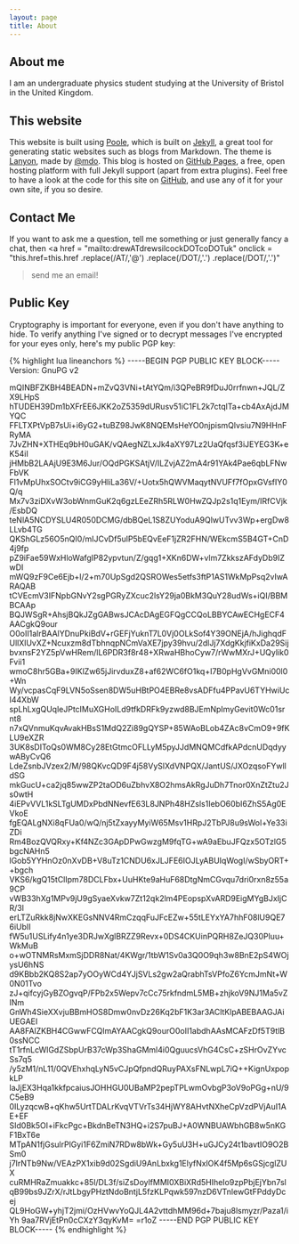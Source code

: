 ```yaml
---
layout: page
title: About
---
```


## About me

I am an undergraduate physics student studying at the University of Bristol in the United Kingdom.

## This website

This website is built using [Poole](http://getpoole.com), which is built on [Jekyll](http://jekyllrb.com), a great tool for generating static websites such as blogs from Markdown. The theme is [Lanyon](http://lanyon.getpoole.com), made by [@mdo](http://twitter.com/mdo). This blog is hosted on [GitHub Pages](http://pages.github.com), a free, open hosting platform with full Jekyll support (apart from extra plugins). Feel free to have a look at the code for this site on [GitHub](http://github.com/drewsberry/drewsberry.github.io), and use any of it for your own site, if you so desire.

## Contact Me

If you want to ask me a question, tell me something or just generally fancy a chat, then
<a href = "mailto:drewATdrewsilcockDOTcoDOTuk"
   onclick = "this.href=this.href
              .replace(/AT/,'&#64;')
              .replace(/DOT/,'&#46;')
              .replace(/DOT/,'&#46;')"
>send me an email!</a>

## Public Key

Cryptography is important for everyone, even if you don't have anything to hide. To verify anything I've signed or to decrypt messages I've encrypted for your eyes only, here's my public PGP key:

{% highlight lua lineanchors %}
-----BEGIN PGP PUBLIC KEY BLOCK-----
Version: GnuPG v2

mQINBFZKBH4BEADN+mZvQ3VNi+tAtYQm/i3QPeBR9fDuJ0rrfnwn+JQL/ZX9LHpS
hTUDEH39Dm1bXFrEE6JKK2oZ5359dURusv51iC1FL2k7ctqlTa+cb4AxAjdJMYQC
FFLTXPtVpB7sUi+i6yG2+tuBZ98JwK8NQEMsHeYO0njpismQlvsiu7N9HHnFRyMA
7JvZHN+XTHEq9bH0uGAK/vQAegNZLxJk4aXY97Lz2UaQfqsf3iJEYEG3K+eK54iI
jHMbB2LAAjU9E3M6Jur/OQdPGKSAtjV/ILZvjAZ2mA4r91YAk4Pae6qbLFNwFbVK
Fl1vMpUhxSOCtv9iCG9yHliLa36V/+Uotx5hQWVMaqytNVUFf7fOpxGVsfIY0Q/q
Mx7v3ziDXvW3obWnmGuK2q6gzLEeZRh5RLW0HwZQJp2s1q1Eym/IRfCVjk/EsbDQ
teNlA5NCDYSLU4R050DCMG/dbBQeL1S8ZUYoduA9QlwUTvv3Wp+ergDw8LLvb4TG
QKShGLz56O5nQI0/mIJCvDf5ulP5bEQvEeF1jZR2FHN/WEkcmS5B4GT+CnD4j9fp
pZ9iFae59WxHloWafgIP82ypvtun/Z/gqg1+XKn6DW+vlm7ZkkszAFdyDb9IZwDI
mWQ9zF9Ce6Ejb+l/2+m70UpSgd2QSROWes5etfs3ftP1AS1WkMpPsq2vIwARAQAB
tCVEcmV3IFNpbGNvY2sgPGRyZXcuc2lsY29ja0BkM3QuY28udWs+iQI/BBMBCAAp
BQJWSgR+AhsjBQkJZgGABwsJCAcDAgEGFQgCCQoLBBYCAwECHgECF4AACgkQ9our
O0oII1alrBAAlYDnuPkiBdV+rGEFjYuknT7L0Vj0OLkSof4Y39ONEjA/hJighqdF
UllXlUvXZ+Ncuxzm8dTbhnqpNCmVaXE7jpy39hvu/2dlJj7XdgKkjfiKxDa29Sij
bvxnsF2YZ5pVwHRem/lL6PDR3f8r48+XRwaHBhoCyw7/rWwMXrJ+UQylik0Fvii1
wmoC8hr5GBa+9IKlZw65jJirvduxZ8+af62WC6fO1kq+I7B0pHgVvGMni00l0+Wn
Wy/vcpasCqF9LVN5oSsen8DW5uHBtPO4EBRe8vsADFfu4PPavU6TYHwiUcI44XbW
spLhLxgQUqleJPtcIMuXGHoILd9tfkDRFk9yzwd8BJEmNpImyGevit0Wc01srnt8
n7xQVnmuKqvAvakHBsS1MdQ2Zi89gQYSP+85WAoBLob4ZAc8vCmO9+9fKLU9eXZR
3UK8sDIToQs0WM8Cy28EtGtmcOFLLyM5pyJJdMNQMCdfkAPdcnUDqdyywAByCvQ6
LdeZsnbJVzex2/M/98QKvcQD9F4j58VySlXdVNPQX/JantUS/JXOzqsoFYwlldSG
mkGucU+ca2jq85wwZP2taOD6uZbhvX8O2hmsAkRgJuDh7Tnor0XnZtZtu2Js0wtH
4iEPvVVL1kSLTgUMDxPbdNNevfE63L8JNPh48HZsls1IebO60bI6ZhS5Ag0EVkoE
fgEQALgNXi8qFUa0/wQ/nj5tZxayyMyiW65Msv1HRpJ2TbPJ8u9sWol+Ye33iZDi
Rm4BozQVQRxy+Kf4NZc3GApDPwGwzgM9fqTG+wA9aEbuJFQzx5OTzlG5bgcNAHn5
lGob5YYHnOz0nXvDB+V8uTz1CNDU6xJLJFE6IOJLyABUIqWogI/wSbyORT++bgch
VKS6/kgQ15tClIpm78DCLFbx+UuHKte9aHuF68DtgNmCGvqu7dri0rxn8z55a9CP
vWB33hXg1MPv9jU9gSyaeXvkw7Zt12qk2lm4PEopspXvARD9EigMYgBJxIjCR/3l
erLTZuRkk8jNwXKEGsNNV4RmCzqqFuJFcEZw+55tLEYxYA7hhF08lU9QE76iUbII
fW5u1USLify4n1ye3DRJwXglBRZZ9Revx+0DS4CKUinPQRH8ZeJQ30Pluu+WkMuB
o+wOTNMRsMxmSjDDR8Nat/4KWgr/1tbW1Sv0a3Q0O9qh3w8BnE2pS4WOjysU6hNS
d9KBbb2KQ8S2ap7yOOyWCd4YJjSVLs2gw2aQrabhTsVPfoZ6YcmJmNt+W0N01Tvo
zJ+qifcyjGyBZOgvqP/FPb2x5Wepv7cCc75rkfndmL5MB+zhjkoV9NJ1Ma5vZINm
GnWh4SieXXvjuBBmHOS8Dmw0nvDz26Kq2bF1K3ar3ACltKlpABEBAAGJAiUEGAEI
AA8FAlZKBH4CGwwFCQlmAYAACgkQ9ourO0oII1abdhAAsMCAFzDf5T9tlB0ssNCC
tT1rfnLcWlGdZSbpUrB37cWp3ShaGMml4i0QguucsVhG4CsC+zSHrOvZYvcSs7q5
/y5zM1/nL11/0QVEhxhqLyN5vCJpQfpndQRuyPAXsFNLwpL7iQ++KignUxpopkLP
laJjEX3Hqa1kkfpcaiusJOHHGU0UBaMP2pepTPLwmOvbgP3oV9oPGg+nU/9C5eB9
0ILyzqcwB+qKhw5UrtTDALrKvqVTVrTs34HjWY8AHvtNXheCpVzdPVjAuI1AE+EF
SId0Bk5Ol+iFkcPgc+BkdnBeTN3HQ+i2S7puBJ+A0WNBUAWbhGB8w5nKGF1BxT6e
MTpAN1fjGsulrPlGyi1F6ZmiN7RDw8bWk+Gy5uU3H+uGJCy24t1bavtIO9O2BSm0
j7IrNTb9Nw/VEAzPX1xib9d02SgdiU9AnLbxkg1ElyfNxlOK4f5Mp6sGSjcglZUX
cuRMHRaZmuakkc+85l/DL3f/siZsDoylfMMI0XBiXRd5HIheIo9zpPbjEjYbn7sl
qB99bs9JZrX/rJtLbgyPHztNdoBntjL5fzKLPqwk597nzD6VTnlewGtFPddyDcej
QL9HoGW+yhjT2jmi/OzHVwvYoQJL4A2vttdhMM96d+7baju8lsmyzr/Paza1/iYh
9aa7RVjEtPn0cCXzY3qyKvM=
=r1oZ
-----END PGP PUBLIC KEY BLOCK-----
{% endhighlight %}
